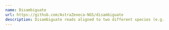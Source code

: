 ```yaml
---
name: Disambiguate
url: https://github.com/AstraZeneca-NGS/disambiguate
description: Disambiguate reads aligned to two different species (e.g. human and mouse)
---
```

